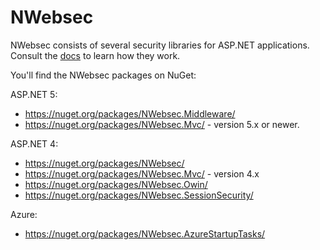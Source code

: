 # NWebsec
NWebsec consists of several security libraries for ASP.NET applications. Consult the [docs](https://docs.nwebsec.com/) to learn how they work.

You'll find the NWebsec packages on NuGet:

ASP.NET 5:

* <https://nuget.org/packages/NWebsec.Middleware/>
* <https://nuget.org/packages/NWebsec.Mvc/> - version 5.x or newer.

ASP.NET 4:

* <https://nuget.org/packages/NWebsec/>
* <https://nuget.org/packages/NWebsec.Mvc/> - version 4.x
* <https://nuget.org/packages/NWebsec.Owin/>
* <https://nuget.org/packages/NWebsec.SessionSecurity/>

Azure:

* <https://nuget.org/packages/NWebsec.AzureStartupTasks/>
